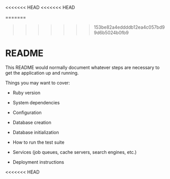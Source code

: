 <<<<<<< HEAD
<<<<<<< HEAD

=======

> > > > > > > 153be82a4eddddb12ea4c057bd99d6b5024b0fb9

# README

This README would normally document whatever steps are necessary to get the
application up and running.

Things you may want to cover:

- Ruby version

- System dependencies

- Configuration

- Database creation

- Database initialization

- How to run the test suite

- Services (job queues, cache servers, search engines, etc.)

- Deployment instructions

<<<<<<< HEAD
